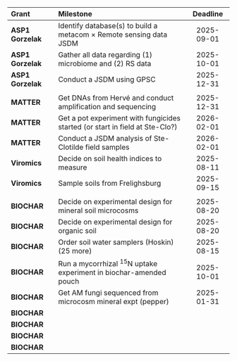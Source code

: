 |Grant|Milestone|Deadline|
|:-------|:------------------|:------:|
|**ASP1 Gorzelak**|Identify database(s) to build a metacom $\times$ Remote sensing data JSDM|2025-09-01|
|**ASP1 Gorzelak**|Gather all data regarding (1) microbiome and (2) RS data|2025-10-01|
|**ASP1 Gorzelak**|Conduct a JSDM using GPSC|2025-12-31|
||||
|**MATTER**|Get DNAs from Hervé and conduct amplification and sequencing|2025-12-31|
|**MATTER**|Get a pot experiment with fungicides started (or start in field at Ste-Clo?)|2026-02-01|
|**MATTER**|Conduct a JSDM analysis of Ste-Clotilde field samples|2026-02-01|
|**Viromics**|Decide on soil health indices to measure|2025-08-11|
|**Viromics**|Sample soils from Frelighsburg|2025-09-15|
||||
|**BIOCHAR**|Decide on experimental design for mineral soil microcosms|2025-08-20|
|**BIOCHAR**|Decide on experimental design for organic soil|2025-08-20|
|**BIOCHAR**|Order soil water samplers (Hoskin) (25 more)|2025-08-15|
|**BIOCHAR**|Run a mycorrhizal <sup>15</sup>N uptake experiment in biochar-amended pouch|2025-10-01|
|**BIOCHAR**|Get AM fungi sequenced from microcosm mineral expt (pepper)|2025-01-31|
|**BIOCHAR**|||
|**BIOCHAR**|||
|**BIOCHAR**|||
|**BIOCHAR**|||
